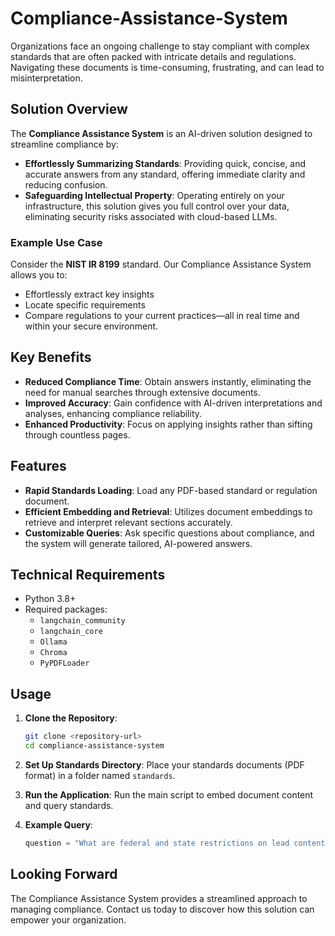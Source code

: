 # Compliance-Assistance-System

Organizations face an ongoing challenge to stay compliant with complex standards that are often packed with intricate details and regulations. Navigating these documents is time-consuming, frustrating, and can lead to misinterpretation.

## Solution Overview

The **Compliance Assistance System** is an AI-driven solution designed to streamline compliance by:

- **Effortlessly Summarizing Standards**: Providing quick, concise, and accurate answers from any standard, offering immediate clarity and reducing confusion.
- **Safeguarding Intellectual Property**: Operating entirely on your infrastructure, this solution gives you full control over your data, eliminating security risks associated with cloud-based LLMs.

### Example Use Case
Consider the **NIST IR 8199** standard. Our Compliance Assistance System allows you to:
- Effortlessly extract key insights
- Locate specific requirements
- Compare regulations to your current practices—all in real time and within your secure environment.

## Key Benefits

- **Reduced Compliance Time**: Obtain answers instantly, eliminating the need for manual searches through extensive documents.
- **Improved Accuracy**: Gain confidence with AI-driven interpretations and analyses, enhancing compliance reliability.
- **Enhanced Productivity**: Focus on applying insights rather than sifting through countless pages.

## Features

- **Rapid Standards Loading**: Load any PDF-based standard or regulation document.
- **Efficient Embedding and Retrieval**: Utilizes document embeddings to retrieve and interpret relevant sections accurately.
- **Customizable Queries**: Ask specific questions about compliance, and the system will generate tailored, AI-powered answers.

## Technical Requirements

- Python 3.8+
- Required packages:
  - `langchain_community`
  - `langchain_core`
  - `Ollama`
  - `Chroma`
  - `PyPDFLoader`

## Usage

1. **Clone the Repository**:

   ```bash
   git clone <repository-url>
   cd compliance-assistance-system

2. **Set Up Standards Directory**:
   Place your standards documents (PDF format) in a folder named `standards`.

3. **Run the Application**:
   Run the main script to embed document content and query standards.

4. **Example Query**:
   ```python
   question = "What are federal and state restrictions on lead content in children's items?"

## Looking Forward

The Compliance Assistance System provides a streamlined approach to managing compliance. Contact us today to discover how this solution can empower your organization.

